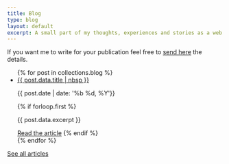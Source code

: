 ```yaml
---
title: Blog
type: blog
layout: default
excerpt: A small part of my thoughts, experiences and stories as a web developer, turned into articles.
---
```


If you want me to write for your publication feel free to [send here](mailto:jmenichelli@gmail.com) the details.

<ul class="blog-list">
{% for post in collections.blog %}
  <li class="blog-list-item">
    <a class="blog-list-item__title" href="{{ post.url }}">
      {{ post.data.title | nbsp }}
    </a>
    <p class="blog-list-item__info">
      <time datetime="{{ post.date | iso_date }}">
        {{ post.date | date: '%b %d, %Y'}}
      </time>
    </p>
  {% if forloop.first %}
  <p class="blog-list-item__excerpt">{{ post.data.excerpt }}</p>
  <a class="blog-list-item__cta" href="{{ post.url }}">Read the article</a>
  {% endif %}
  </li>
{% endfor %}
</ul>

<p class="blog-links">
  <a class="blog-links__archive" href="/archive">See all articles</a>
</p>
